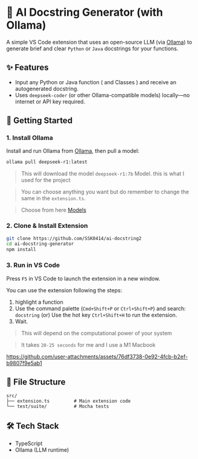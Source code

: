 # 🧠 AI Docstring Generator (with Ollama)

A simple VS Code extension that uses an open-source LLM (via [Ollama](https://ollama.com)) to generate brief and clear `Python` or `Java` docstrings for your functions.

## ✨ Features

- Input any Python or Java function ( and Classes ) and receive an autogenerated docstring.
- Uses `deepseek-coder` (or other Ollama-compatible models) locally—no internet or API key required.

## 🚀 Getting Started

### 1. Install Ollama

Install and run Ollama from [Ollama](https://ollama.com), then pull a model:

```bash
ollama pull deepseek-r1:latest 
```
> This will download the model `deepseek-r1:7b` Model.
this is what I used for the project 

> You can choose anything you want but do remember to change the same in the `extension.ts`.

> Choose from here [Models](https://ollama.com/search)


### 2. Clone & Install Extension

```zsh
git clone https://github.com/SSK0414/ai-docstring2
cd ai-docstring-generator
npm install
```

### 3. Run in VS Code

Press `F5` in VS Code to launch the extension in a new window.

You can use the extension following the steps:
  1) highlight a function 
  2) Use the command palette (`Cmd+Shift+P` or `Ctrl+Shift+P`) and search: `docstring`
     (or)
     Use the hot key `Ctrl+Shift+H` to run the extension.
  3) Wait.
  > This will depend on the computational power of your system

  > It takes `20-25 seconds` for me and I use a M1 Macbook


https://github.com/user-attachments/assets/76df3738-0e92-4fcb-b2ef-b9807f9e5ab1


## 📁 File Structure

```
src/
├── extension.ts         # Main extension code
└── test/suite/          # Mocha tests
```

## 🛠 Tech Stack

- TypeScript
- Ollama (LLM runtime)

